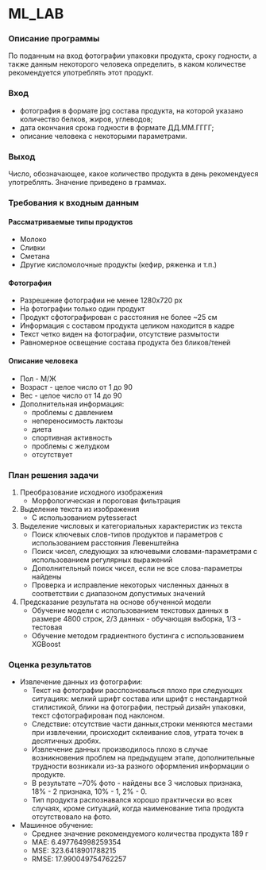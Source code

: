 # ML_LAB
 
### Описание программы 
По поданным на вход фотографии упаковки продукта, сроку годности, а также данным некоторого человека определить, в каком количестве рекомендуется употреблять этот продукт.

### Вход 
  + фотография в формате jpg состава продукта, на которой указано количество белков, жиров, углеводов;
  + дата окончания срока годности в формате ДД.ММ.ГГГГ;
  + описание человека с некоторыми параметрами.

### Выход 
Число, обозначающее, какое количество продукта в день рекомендуеся употреблять. Значение приведено в граммах.

### Требования к входным данным 
 #### Рассматриваемые типы продуктов
  + Молоко  
  + Сливки   
  + Сметана  
  + Другие кисломолочные продукты (кефир, ряженка и т.п.)  
 #### Фотография  
  + Разрешение фотографии не менее 1280x720 px  
  + На фотографии только один продукт  
  + Продукт сфотографирован с расстояния не более ~25 см  
  + Информация с составом продукта целиком находится в кадре  
  + Текст четко виден на фотографии, отсутствие размытости  
  + Равномерное освещение состава продукта без бликов/теней  
 #### Описание человека
  + Пол - M/Ж
  + Возраст - целое число от 1 до 90
  + Вес - целое число от 14 до 90
  + Дополнительная информация:
    - проблемы с давлением 
    - непереносимость лактозы 
    - диета
    - спортивная активность
    - проблемы с желудком
    - отсутствует  

### План решения задачи
1. Преобразование исходного изображения  
    - Морфологическая и пороговая фильтрация  
2. Выделение текста из изображения  
    - С использованием pytesseract  
3. Выделение числовых и категориальных характеристик из текста  
    - Поиск ключевых слов-типов продуктов и параметров с использованием расстояния Левенштейна  
    - Поиск чисел, следующих за ключевыми словами-параметрами с использованием регулярных выражений  
    - Дополнительный поиск чисел, если не все слова-параметры найдены  
    - Проверка и исправление некоторых численных данных в соответствии с диапазоном допустимых значений  
4. Предсказание результата на основе обученной модели  
    - Обучение модели с использованием текстовых данных в размере 4800 строк, 2/3  данных - обучающая выборка, 1/3 - тестовая
    - Обучение методом градиентного бустинга с использованием XGBoost

### Оценка результатов
  + Извлечение данных из фотографии:
    - Текст на фотографии расспозновалься плохо при следующих ситуациях: мелкий шрифт состава или шрифт с нестандартной стилистикой, блики на фотографии, пестрый дизайн упаковки, текст сфотографирован под наклоном.
    - Следствие: отсутствие части данных,строки меняются местами при извлечении, происходит склеивание слов, утрата точек в десятичных дробях.
    - Извлечение данных производилось плохо в случае возникновения проблем на предыдущем этапе, дополнительные трудности возникали из-за разного оформления информации о продукте.
    - В результате ~70% фото - найдены все 3 числовых признака, 18% - 2 признака, 10% - 1, 2% - 0.
    - Тип продукта распознавался хорошо практически во всех случаях, кроме ситуаций, когда наименование типа продукта отсутствовало на фото. 
  + Машинное обучение:
    - Среднее значение рекомендуемого количества продукта 189 г
    - MAE: 6.497764998259354
    - MSE: 323.6418901788215
    - RMSE: 17.990049754762257





